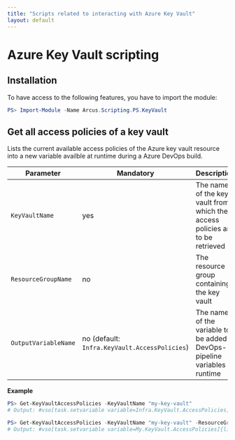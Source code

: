 ```yaml
---
title: "Scripts related to interacting with Azure Key Vault"
layout: default
---
```


# Azure Key Vault scripting

## Installation

To have access to the following features, you have to import the module:

```powershell
PS> Import-Module -Name Arcus.Scripting.PS.KeyVault
```

## Get all access policies of a key vault

Lists the current available access policies of the Azure key vault resource into a new variable availble at runtime during a Azure DevOps build.

| Parameter            | Mandatory                                     | Description                                                                  |
| -------------------- | --------------------------------------------- | ---------------------------------------------------------------------------- |
| `KeyVaultName`       | yes                                           | The name of the key vault from which the access policies are to be retrieved |
| `ResourceGroupName`  | no                                            | The resource group containing the key vault                                  |
| `OutputVariableName` | no (default: `Infra.KeyVault.AccessPolicies`) | The name of the variable to be added to DevOps-pipeline variables at runtime |

**Example**

```powershell
PS> Get-KeyVaultAccessPolicies -KeyVaultName "my-key-vault"
# Output: #vso[task.setvariable variable=Infra.KeyVault.AccessPolicies]{list: [{tenantId: ...,permissions: ...}]}
```

```powershell
PS> Get-KeyVaultAccessPolicies -KeyVaultName "my-key-vault" -ResourceGroupName "my-resouce-group" -OutputVariableName "My.KeyVault.AccessPolicies"
# Output: #vso[task.setvariable variable=My.KeyVault.AccessPolicies]{list: [{tenantId: ...,permissions: ...}]}
```



